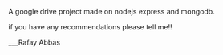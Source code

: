 A google drive project made on nodejs express and mongodb.

if you have any recommendations please tell me!!

___Rafay Abbas